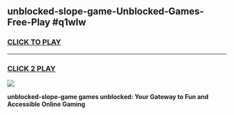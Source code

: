 
## unblocked-slope-game-Unblocked-Games-Free-Play #q1wlw
<h3>
<a href="https://us.freeplayer.one?title=unblocked-slope-game&ref=9M">CLICK TO PLAY</a></h3>
<hr>

<h3>
<a href="https://us.freeplayer.one?title=unblocked-slope-game&ref=9M">CLICK 2 PLAY</a>
  
</h3>

<a href="https://us.freeplayer.one?title=unblocked-slope-game&ref=9M"><img src="https://clearcache.store/games.png"></a>


**unblocked-slope-game games unblocked: Your Gateway to Fun and Accessible Online Gaming**
